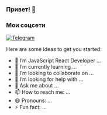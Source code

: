 ### Привет! 👋

### Мои соцсети
[![Telegram](https://img.shields.io/badge/-Телеграм-090909?style=for-the-badge&logo=telegram)](https://t.me/viskhan)

Here are some ideas to get you started:

- 🔭 I’m JavaScript React Developer ...
- 🌱 I’m currently learning ...
- 👯 I’m looking to collaborate on ...
- 🤔 I’m looking for help with ...
- 💬 Ask me about ...
- 📫 How to reach me: ...
- 😄 Pronouns: ...
- ⚡ Fun fact: ...
